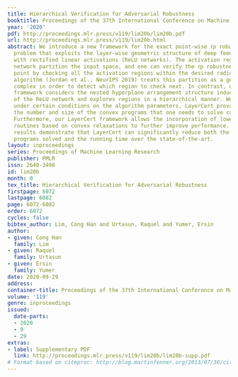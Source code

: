 ```yaml
---
title: Hierarchical Verification for Adversarial Robustness
booktitle: Proceedings of the 37th International Conference on Machine Learning
year: '2020'
pdf: http://proceedings.mlr.press/v119/lim20b/lim20b.pdf
url: http://proceedings.mlr.press/v119/lim20b.html
abstract: We introduce a new framework for the exact point-wise ℓp robustness verification
  problem that exploits the layer-wise geometric structure of deep feed-forward networks
  with rectified linear activations (ReLU networks). The activation regions of the
  network partition the input space, and one can verify the ℓp robustness around a
  point by checking all the activation regions within the desired radius. The GeoCert
  algorithm (Jordan et al., NeurIPS 2019) treats this partition as a generic polyhedral
  complex in order to detect which region to check next. In contrast, our LayerCert
  framework considers the nested hyperplane arrangement structure induced by the layers
  of the ReLU network and explores regions in a hierarchical manner. We show that,
  under certain conditions on the algorithm parameters, LayerCert provably reduces
  the number and size of the convex programs that one needs to solve compared to GeoCert.
  Furthermore, our LayerCert framework allows the incorporation of lower bounding
  routines based on convex relaxations to further improve performance. Experimental
  results demonstrate that LayerCert can significantly reduce both the number of convex
  programs solved and the running time over the state-of-the-art.
layout: inproceedings
series: Proceedings of Machine Learning Research
publisher: PMLR
issn: 2640-3498
id: lim20b
month: 0
tex_title: Hierarchical Verification for Adversarial Robustness
firstpage: 6072
lastpage: 6082
page: 6072-6082
order: 6072
cycles: false
bibtex_author: Lim, Cong Han and Urtasun, Raquel and Yumer, Ersin
author:
- given: Cong Han
  family: Lim
- given: Raquel
  family: Urtasun
- given: Ersin
  family: Yumer
date: 2020-09-29
address: 
container-title: Proceedings of the 37th International Conference on Machine Learning
volume: '119'
genre: inproceedings
issued:
  date-parts:
  - 2020
  - 9
  - 29
extras:
- label: Supplementary PDF
  link: http://proceedings.mlr.press/v119/lim20b/lim20b-supp.pdf
# Format based on citeproc: http://blog.martinfenner.org/2013/07/30/citeproc-yaml-for-bibliographies/
---
```

